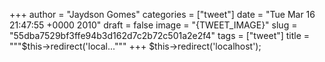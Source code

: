 
+++
author = "Jaydson Gomes"
categories = ["tweet"]
date = "Tue Mar 16 21:47:55 +0000 2010"
draft = false
image = "{TWEET_IMAGE}"
slug = "55dba7529bf3ffe94b3d162d7c2b72c501a2e2f4"
tags = ["tweet"]
title = """$this-&gt;redirect('local..."""
+++
$this-&gt;redirect('localhost');
